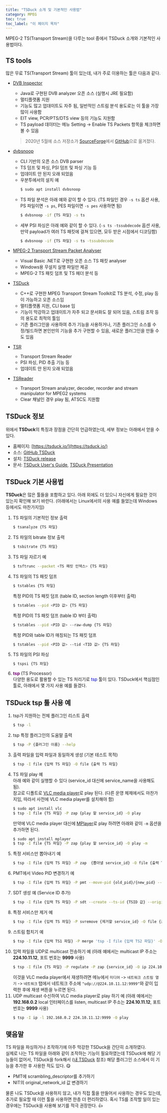 ```yaml
---
title: "TSDuck 소개 및 기본적인 사용법"
category: MPEG
toc: true
toc_label: "이 페이지 목차"
---
```


MPEG-2 TS(Transport Stream)을 다루는 tool 중에서 TSDuck 소개와 기본적인 사용법이다.

## TS tools
많은 무료 TS(Transport Stream) 툴이 있는데, 내가 주로 이용하는 툴은 다음과 같다.
* [DVB Inspector](https://github.com/EricBerendsen/dvbinspector)
  - Java로 구현된 DVB analyzer 오픈 소스 (실행시 JRE 필요함)
  - 멀티플랫폼 지원
  - 기능도 많고 업데이트도 자주 됨, 일반적인 스트림 분석 용도로는 이 툴을 가장 많이 사용함
  - EIT view, PCR/PTS/DTS view 등의 기능도 지원함
  - TS payload 데이터는 메뉴 Setting -> Enable TS Packets 항목을 체크하면 볼 수 있음

  > 2020년 5월에 소스 저장소가 [SourceForge](https://sourceforge.net/projects/dvbinspector/)에서 [GitHub](https://github.com/EricBerendsen/dvbinspector)으로 옮겨졌다.
* [dvbsnoop](http://dvbsnoop.sourceforge.net)
  - CLI 기반의 오픈 소스 DVB parser
  - TS 덤프 및 파싱, PSI 덤프 및 파싱 기능 등
  - 업데이트 안 된지 오래 되었음
  - 우분투에서의 설치 예  
    ```sh
    $ sudo apt install dvbsnoop
    ```
  - TS 파일 분석은 아래 예와 같이 할 수 있다. (TS 파일인 경우 `-s ts` 옵션 사용, PS 파일이면 `-s ps`, PES 파일이면 `-s pes` 사용하면 됨)
    ```sh
    $ dvbsnoop -if {TS 파일} -s ts
    ```
  - 세부 PSI 파싱은 아래 예와 같이 할 수 있다. (`-s ts -tssubdecode` 옵션 사용, 만약 payload가 여러 TS 패킷에 걸쳐 있으면, 모두 받은 시점에서 디코딩함)
    ```sh
    $ dvbsnoop -if {TS 파일} -s ts -tssubdecode
    ```
* [MPEG-2 Transport Stream Packet Analyser](https://github.com/daniep01/MPEG-2-Transport-Stream-Packet-Analyser)
  - Visual Basic .NET로 구현한 오픈 소스 TS 패킷 analyser 
  - Windows용 무설치 실행 파일만 제공
  - MPEG-2 TS 패킷 덤프 및 TS 헤더 분석 등
* [TSDuck](https://tsduck.io)
  - C++로 구현한 MPEG Transport Stream Toolkit로 TS 분석, 수정, play 등이 가능하고 오픈 소스임
  - 멀티플랫폼 지원, CLI base 임
  - 기능이 막강하고 업데이트가 자주 되고 문서화도 잘 되어 있음, 스트림 조작 등의 용도로 최적의 툴임
  - 기존 플러그인을 사용하여 추가 기능을 사용하거나, 기존 플러그인 소스를 수정/빌드하면 본인만의 기능을 추가 구현할 수 있음, 새로운 플러그인을 만들 수도 있음
* [TSR](http://www.digital-digest.com/dvd/downloads/showsoftware_tsr_263.html)
  - Transport Stream Reader
  - PSI 파싱, PID 추출 기능 등
  - 업데이트 안 된지 오래 되었음
* [TSReader](http://www.coolstf.com)
  - Transport Stream analyzer, decoder, recorder and stream manipulator for MPEG2 systems
  - Clear 채널인 경우 play 됨, ATSC도 지원함

## TSDuck 정보
위에서 **TSDuck**의 특징과 장점을 간단히 언급하였는데, 세부 정보는 아래에서 얻을 수 있다.
- 홈페이지: [https://tsduck.io/](https://tsduck.io/)
- 소스: [GitHub TSDuck](https://github.com/tsduck/tsduck)
- 설치: [TSDuck release](https://github.com/tsduck/tsduck/releases)
- 문서: [TSDuck User's Guide](https://tsduck.io/download/docs/tsduck.pdf), [TSDuck Presentation](https://tsduck.io/download/docs/tsduck-presentation.pdf)

## TSDuck 기본 사용법
**TSDuck**은 많은 툴들을 포함하고 있다. 아래 외에도 더 있으니 자신에게 필요한 것이 있는지 확인해 보기 바란다. (아래에서는 Linux에서의 사용 예를 들었는데 Windows 등에서도 마찬가지임)
1. TS 파일의 기본적인 정보 출력
   ```sh
   $ tsanalyze {TS 파일}
   ```
1. TS 파일의 bitrate 정보 출력
   ```sh
   $ tsbitrate {TS 파일}
   ```
1. TS 파일 자르기 예
   ```sh
   $ tsftrunc --packet <TS 패킷 인덱스> {TS 파일}
   ```
1. TS 파일의 TS 패킷 덤프
   ```sh
   $ tstables {TS 파일}
   ```
   특정 PID의 TS 패킷 덤프 (table ID, section length 이후부터 출력)
   ```sh
   $ tstables --pid <PID 값> {TS 파일}
   ```
   특정 PID의 TS 패킷 덤프 (table ID 부터 출력)
   ```sh
   $ tstables --pid <PID 값> --raw-dump {TS 파일}
   ```
   특정 PID와 table ID가 매칭되는 TS 패킷 덤프
   ```sh
   $ tstables --pid <PID 값> --tid <TID 값> {TS 파일}
   ```
1. TS 파일의 PSI 파싱
   ```sh
   $ tspsi {TS 파일}
   ```
1. <span style="color:purple">**tsp**</span> (TS Processor)  
   다양한 용도로 활용할 수 있는 TS 처리기로 <font color=blue>tsp</font> 툴이 있다. TSDuck에서 핵심점인 툴로, 아래에서 몇 가지 사용 예를 들겠다.

## TSDuck tsp 툴 사용 예
1. tsp가 지원하는 전체 플러그인 리스트 출력
   ```sh
   $ tsp -l
   ```
1. tsp 특정 플러그인의 도움말 출력
   ```sh
   $ tsp -P {플러그인 이름} --help
   ```
1. 출력 파일을 입력 파일과 동일하게 생성 (기본 테스트 목적)
   ```sh
   $ tsp -I file {입력 TS 파일} -O file {출력 TS 파일}
   ```
1. TS 파일 play 예  
   아래 예와 같이 실행할 수 있다 (service_id 대신에 service_name을 사용해도 됨).  
   참고로 디폴트로 [VLC media player](https://www.videolan.org/index.ko.html)로 play 된다. (다른 운영 체제에서도 마찬가지임, 따라서 사전에 VLC media player를 설치해야 함)
   ```sh
   $ sudo apt install vlc
   $ tsp -I file {TS 파일} -P zap {play 할 service_id} -O play
   ```
   만약에 VLC media player 대신에 [MPlayer](http://www.mplayerhq.hu/design7/news.html)로 play 하려면 아래와 같이 `-m` 옵션을 추가하면 된다.
   ```sh
   $ sudo apt install mplayer
   $ tsp -I file {TS 파일} -P zap {play 할 service_id} -O play -m
   ```
1. 특정 서비스만 뽑아내기 예
   ```sh
   $ tsp -I file {입력 TS 파일} -P zap  {뽑아낼 service_id} -O file {출력 TS 파일}
   ```
1. PMT에서 Video PID 변경하기 예
   ```sh
   $ tsp -I file {입력 TS 파일} -P pmt --move-pid {old_pid}/{new_pid} --pcr-pid {new_pid} -O file {출력 TS 파일}
   ```
1. SDT 생성 예 (Service ID 추가)
   ```sh
   $ tsp -I file {입력 TS 파일} -P sdt --create --ts-id {TSID 값} --original-network-id {ONID 값} --service-id {service_id} --provider {provider name} --name {service name} -O file {출력 TS 파일}
   ```
1. 특정 서비스만 제거 예
   ```sh
   $ tsp -I file {입력 TS 파일} -P svremove {제거할 service_id} -O file {출력 TS 파일}
   ```
1. 스트림 합치기 예
   ```sh
   $ tsp -I file {입력 TS1 파일} -P merge 'tsp -I file {입력 TS2 파일}' -O file {출력 TS 파일}
   ```
1. 입력 파일을 UDP로 multicast 전송하기 예 (아래 예에서는 multicast IP 주소는 **224.10.11.12**, 포트 번호는 **9999** 사용)
   ```sh
   $ tsp -I file {TS 파일} -P regulate -P zap {service_id} -O ip 224.10.11.12:9999
   ```
   이것을 VLC media player에서 재생하려면 메뉴에서 `미디어` -> `네트워크 스트림 열기` -> `네트워크` 탭에서 네트워크 주소에 `"udp://@224.10.11.12:9999"`와 같이 입력한 후에 재생 버튼을 누르면 된다.
1. UDP multicast 수신하여 VLC media player로 play 하기 예 (아래 예에서는 **192.168.0.2** local 인터페이스를 listen, multicast IP 주소는 **224.10.11.12**, 포트 번호는 **9999** 사용)
   ```sh
   $ tsp -I ip -l 192.168.0.2 224.10.11.12:9999 -O play
   ```

## 맺음말
TS 파일을 파싱하거나 조작하기에 아주 막강한 TSDuck을 간단히 소개하였다.  
실제로 나는 TS 파일을 아래와 같이 조작하는 기능이 필요하였는데 TSDuck에 해당 기능들이 없어서, TSDuck을 fork해서 ([내 TSDuck](https://github.com/yrpark99/tsduck) 참조) 해당 플러그인 소스에서 이 기능을 추가한 후 사용한 적도 있다. 😋
* PMT에 scrambling_descriptor를 추가하기
* NIT의 original_network_id 값 변경하기

물론 나도 TSDuck을 사용하지 않고, 내가 직접 툴을 만들어서 사용하는 경우도 있는데, 추가로 필요할 때 이런 툴을 사용하면 한층 더 편리하였다. 혹시 TS를 조작할 일이 있는 경우에는 TSDuck을 사용해 보기를 적극 권장한다. 👍
